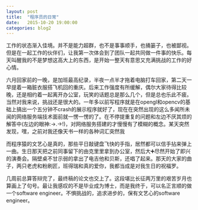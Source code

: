 ```yaml
---
layout: post
title:  "程序员的日常"
date:   2015-10-20 19:00:00
categories: blog2
---
```


工作的状态渐入佳境。并不是能力超群，也不是事事顺手，也捅篓子，也被鄙视。但是在一起工作的伙伴们，让我第一次体会到了团队一起共同做一件事的快乐。每天叫醒我的不是梦想这高大上的东西，是开始一整天有意思又充满挑战的工作的好心情。

六月回家前的一晚，是加班最高纪录，半夜一点半才拖着电脑打车回家，第二天一早提着一箱脏衣服搭飞机回的重庆。后来工作强度有所缓解，偶尔大家待得比较晚，还是相约着一起离开办公室，玩笑的话题总是那么几个，但是总也乐此不疲。 当然对我来说，挑战还是很大的。一年多以前写程序就是在opengl和opencv的基础上搞出一个五分钟不crash的展示程序就好了，现在在突然出现的这么多闻所未闻的网络服务端技术面前就一愣一愣的了。在不停提重复的问题和左边不厌其烦的解答中(左边的眼神:->.->!)，对网络服务搭建的才慢慢有了模糊的概念。某天突然发现，嘿，之前对我还像天书一样的各种词汇突然我

而程序猿的文艺心是真的，那些平日敲键盘飞快的手指，居然都可以信手拈来弹上一曲。生日那天把之前同事留下的由克里里拿到办公室，然后大➕尽然开始了即兴的演奏会。隔壁桌不甘示弱的拿出了电吉他和贝斯，还唱了起来。那天的大家的曲子，两只老虎和粉刷匠，班得瑞和真的爱你，我都当成是对我生日的祝福罗。

几周前总算答辩完了，最终稿的论文也交上了。这段堪比长征两万里的艰苦岁月也算画上了句号。最让我感叹的不是毕业成为博士，而是我终于，可以名正言顺的做一个software engineer。不惧挑战的，追求进步的，保有文艺心的software engineer。